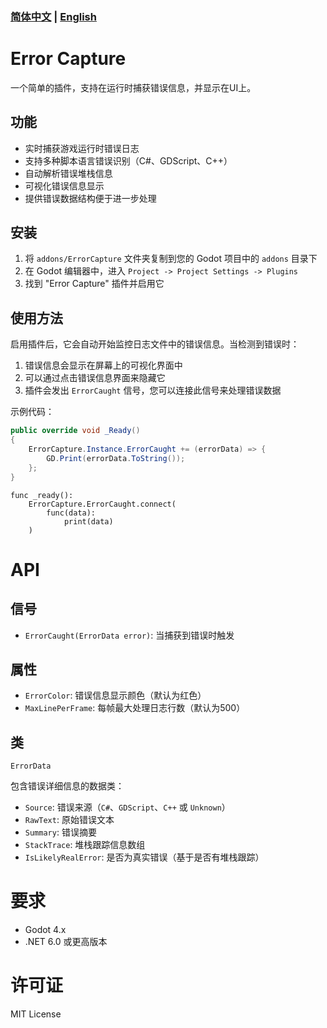 ### **[简体中文](README_cn.md) | [English](README.MD)**

# Error Capture

一个简单的插件，支持在运行时捕获错误信息，并显示在UI上。

## 功能

- 实时捕获游戏运行时错误日志
- 支持多种脚本语言错误识别（C#、GDScript、C++）
- 自动解析错误堆栈信息
- 可视化错误信息显示
- 提供错误数据结构便于进一步处理

## 安装

1. 将 `addons/ErrorCapture` 文件夹复制到您的 Godot 项目中的 `addons` 目录下
2. 在 Godot 编辑器中，进入 `Project -> Project Settings -> Plugins`
3. 找到 "Error Capture" 插件并启用它

## 使用方法

启用插件后，它会自动开始监控日志文件中的错误信息。当检测到错误时：

1. 错误信息会显示在屏幕上的可视化界面中
2. 可以通过点击错误信息界面来隐藏它
3. 插件会发出 `ErrorCaught` 信号，您可以连接此信号来处理错误数据

示例代码：
```csharp
public override void _Ready()
{
    ErrorCapture.Instance.ErrorCaught += (errorData) => {
        GD.Print(errorData.ToString());
    };
}
```
```gdscript
func _ready():
    ErrorCapture.ErrorCaught.connect(
        func(data):
            print(data)
    )
```

# API
## 信号
- `ErrorCaught(ErrorData error)`: 当捕获到错误时触发  

## 属性
- `ErrorColor`: 错误信息显示颜色（默认为红色）
- `MaxLinePerFrame`: 每帧最大处理日志行数（默认为500）

## 类

`ErrorData`

包含错误详细信息的数据类：

- `Source`: 错误来源（`C#`、`GDScript`、`C++` 或 `Unknown`）
- `RawText`: 原始错误文本
- `Summary`: 错误摘要
- `StackTrace`: 堆栈跟踪信息数组
- `IsLikelyRealError`: 是否为真实错误（基于是否有堆栈跟踪）

# 要求
- Godot 4.x
- .NET 6.0 或更高版本

# 许可证

MIT License